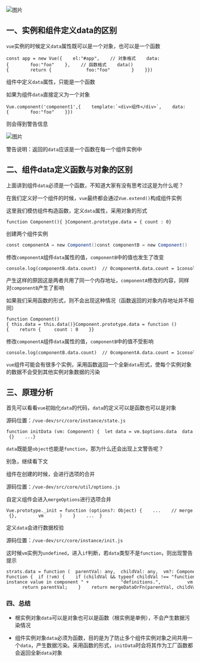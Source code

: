 ![图片](https://img-blog.csdnimg.cn/img_convert/4ac039416b58bbfde1bedc1bd5f33c8b.png)

## 一、实例和组件定义data的区别

`vue`实例的时候定义`data`属性既可以是一个对象，也可以是一个函数

```cobol
const app = new Vue({    el:"#app",    // 对象格式    data:{        foo:"foo"    },    // 函数格式    data(){        return {             foo:"foo"        }    }})
```

组件中定义`data`属性，只能是一个函数

如果为组件`data`直接定义为一个对象

```cobol
Vue.component('component1',{    template:`<div>组件</div>`,    data:{        foo:"foo"    }})
```

则会得到警告信息

![图片](https://img-blog.csdnimg.cn/img_convert/ac0c0452b01d64006173df0301fceefe.png)

警告说明：返回的`data`应该是一个函数在每一个组件实例中

## 二、组件data定义函数与对象的区别

上面讲到组件`data`必须是一个函数，不知道大家有没有思考过这是为什么呢？

在我们定义好一个组件的时候，`vue`最终都会通过`Vue.extend()`构成组件实例

这里我们模仿组件构造函数，定义`data`属性，采用对象的形式

```cobol
function Component(){ }Component.prototype.data = { count : 0}
```

创建两个组件实例

```csharp
const componentA = new Component()const componentB = new Component()
```

修改`componentA`组件`data`属性的值，`componentB`中的值也发生了改变

```cobol
console.log(componentB.data.count)  // 0componentA.data.count = 1console.log(componentB.data.count)  // 1
```

产生这样的原因这是两者共用了同一个内存地址，`componentA`修改的内容，同样对`componentB`产生了影响

如果我们采用函数的形式，则不会出现这种情况（函数返回的对象内存地址并不相同）

```cobol
function Component(){ this.data = this.data()}Component.prototype.data = function (){    return {     count : 0    }}
```

修改`componentA`组件`data`属性的值，`componentB`中的值不受影响

```cobol
console.log(componentB.data.count)  // 0componentA.data.count = 1console.log(componentB.data.count)  // 0
```

`vue`组件可能会有很多个实例，采用函数返回一个全新`data`形式，使每个实例对象的数据不会受到其他实例对象数据的污染

## 三、原理分析

首先可以看看`vue`初始化`data`的代码，`data`的定义可以是函数也可以是对象

源码位置：`/vue-dev/src/core/instance/state.js`

```cobol
function initData (vm: Component) {  let data = vm.$options.data  data = vm._data = typeof data === 'function'    ? getData(data, vm)    : data || {}    ...}
```

`data`既能是`object`也能是`function`，那为什么还会出现上文警告呢？

别急，继续看下文

组件在创建的时候，会进行选项的合并

源码位置：`/vue-dev/src/core/util/options.js`

自定义组件会进入`mergeOptions`进行选项合并

```cobol
Vue.prototype._init = function (options?: Object) {    ...    // merge options    if (options && options._isComponent) {      // optimize internal component instantiation      // since dynamic options merging is pretty slow, and none of the      // internal component options needs special treatment.      initInternalComponent(vm, options)    } else {      vm.$options = mergeOptions(        resolveConstructorOptions(vm.constructor),        options || {},        vm      )    }    ...  }
```

定义`data`会进行数据校验

源码位置：`/vue-dev/src/core/instance/init.js`

这时候`vm`实例为`undefined`，进入`if`判断，若`data`类型不是`function`，则出现警告提示

```cobol
strats.data = function (  parentVal: any,  childVal: any,  vm?: Component): ?Function {  if (!vm) {    if (childVal && typeof childVal !== "function") {      process.env.NODE_ENV !== "production" &&        warn(          'The "data" option should be a function ' +            "that returns a per-instance value in component " +            "definitions.",          vm        );       return parentVal;    }    return mergeDataOrFn(parentVal, childVal);  }  return mergeDataOrFn(parentVal, childVal, vm);};
```

### 四、总结

-   根实例对象`data`可以是对象也可以是函数（根实例是单例），不会产生数据污染情况
    
-   组件实例对象`data`必须为函数，目的是为了防止多个组件实例对象之间共用一个`data`，产生数据污染。采用函数的形式，`initData`时会将其作为工厂函数都会返回全新`data`对象